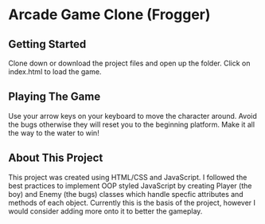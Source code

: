 # Arcade Game Clone (Frogger) #
## Getting Started ##
Clone down or download the project files and open up the folder.
Click on index.html to load the game.

## Playing The Game ##
Use your arrow keys on your keyboard to move the character around.
Avoid the bugs otherwise they will reset you to the beginning platform.
Make it all the way to the water to win!

## About This Project ##
This project was created using HTML/CSS and JavaScript.
I followed the best practices to implement OOP styled JavaScript by creating
Player (the boy) and Enemy (the bugs) classes which handle specfic attributes
and methods of each object. Currently this is the basis of the project, however
I would consider adding more onto it to better the gameplay. 
